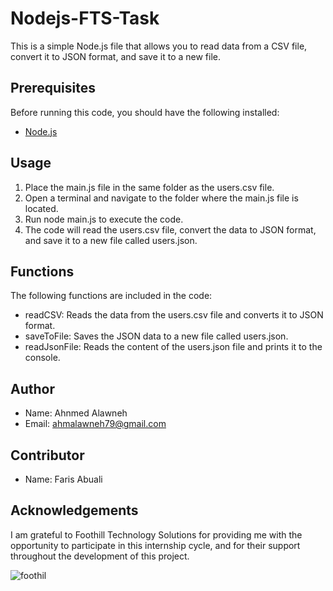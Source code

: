 # Nodejs-FTS-Task

This is a simple Node.js file that allows you to read data from a CSV file, convert it to JSON format, and save it to a new file.

## Prerequisites
Before running this code, you should have the following installed:

- [Node.js](https://nodejs.org/)

## Usage
1. Place the main.js file in the same folder as the users.csv file.
2. Open a terminal and navigate to the folder where the main.js file is located.
3. Run node main.js to execute the code.
4. The code will read the users.csv file, convert the data to JSON format, and save it to a new file called users.json.

## Functions
The following functions are included in the code:

- readCSV: Reads the data from the users.csv file and converts it to JSON format.
- saveToFile: Saves the JSON data to a new file called users.json.
- readJsonFile: Reads the content of the users.json file and prints it to the console.

## Author
- Name: Ahnmed Alawneh
- Email: ahmalawneh79@gmail.com

## Contributor
- Name: Faris Abuali

## Acknowledgements
I am grateful to Foothill Technology Solutions for providing me with the opportunity to participate in this internship cycle, 
and for their support throughout the development of this project.

![foothil](https://user-images.githubusercontent.com/93674478/232234459-2541033f-d82e-41fe-9bcb-d9b52f7411cd.jpg)
